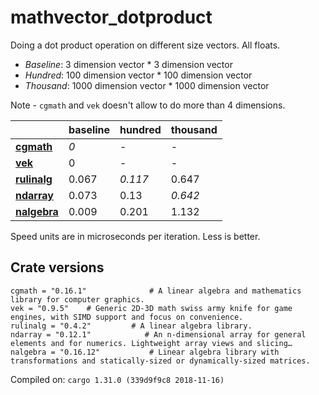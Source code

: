 # mathvector_dotproduct
Doing a dot product operation on different size vectors. All floats.

* *Baseline*: 3 dimension vector * 3 dimension vector
* *Hundred*: 100 dimension vector * 100 dimension vector
* *Thousand*: 1000 dimension vector * 1000 dimension vector

Note - `cgmath` and `vek` doesn't allow to do more than 4 dimensions.

| | baseline | hundred | thousand |
| --- | --- | --- | --- |
| **[cgmath](https://crates.io/crates/cgmath)** | *0* | - | - |
| **[vek](https://crates.io/crates/vek)** | 0 | - | - |
| **[rulinalg](https://crates.io/crates/rulinalg)** | 0.067 | *0.117* | 0.647 |
| **[ndarray](https://crates.io/crates/ndarray)** | 0.073 | 0.13 | *0.642* |
| **[nalgebra](https://crates.io/crates/nalgebra)** | 0.009 | 0.201 | 1.132 |

Speed units are in microseconds per iteration. Less is better.

## Crate versions

    cgmath = "0.16.1"              # A linear algebra and mathematics library for computer graphics.
    vek = "0.9.5"    # Generic 2D-3D math swiss army knife for game engines, with SIMD support and focus on convenience.
    rulinalg = "0.4.2"         # A linear algebra library.
    ndarray = "0.12.1"            # An n-dimensional array for general elements and for numerics. Lightweight array views and slicing…
    nalgebra = "0.16.12"           # Linear algebra library with transformations and statically-sized or dynamically-sized matrices.

Compiled on: `cargo 1.31.0 (339d9f9c8 2018-11-16)`